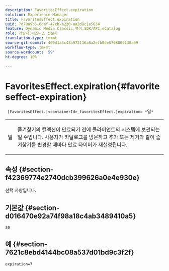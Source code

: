 ```yaml
---
description: FavoritesEffect.expiration
solution: Experience Manager
title: FavoritesEffect.expiration
uuid: 7d78a9b5-6daf-47cb-a220-aa2d8c1a5634
feature: Dynamic Media Classic,뷰어,SDK/API,eCatalog
role: 개발자,비즈니스 전문가
translation-type: tm+mt
source-git-commit: 469d1a5c43a972116a8a2efb0de5708800130a99
workflow-type: tm+mt
source-wordcount: '59'
ht-degree: 10%

---
```



# FavoritesEffect.expiration{#favoriteseffect-expiration}

` [FavoritesEffect.|<containerId>_favoritesEffect.]expiration= *`일`*`

<table id="table_2B109D2F91E64B5382B31921C3780FA5"> 
 <tbody> 
  <tr> 
   <td colname="col1"> <p><span class="codeph"><span class="varname"> 일</span></span> </p> </td> 
   <td colname="col2"> <p> 즐겨찾기의 컬렉션이 만료되기 전에 클라이언트의 시스템에 보관되는 일 수입니다. 사용자가 카탈로그를 방문하고 추가 또는 제거와 같이 즐겨찾기를 변경할 때마다 만료 타이머가 재설정됩니다. </p> </td> 
  </tr> 
 </tbody> 
</table>

## 속성 {#section-f42369774e2740dcb399626a0e4e930e}

선택 사항입니다.

## 기본값 {#section-d016470e92a74f98a18c4ab3489410a5}

`30`

## 예 {#section-7621c8ebd4144bc08a537d01bd9c3f2f}

`expiration=7`
